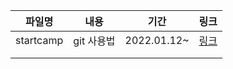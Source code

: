| 파일명    | 내용       | 기간        | 링크                |
| --------- | ---------- | ----------- | ------------------- |
| startcamp | git 사용법 | 2022.01.12~ | [링크](./startcamp) |
|           |            |             |                     |
|           |            |             |                     |

